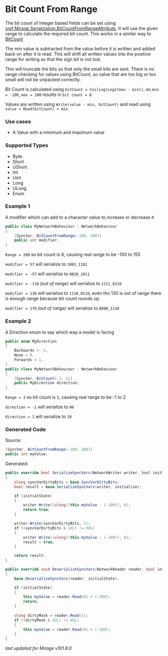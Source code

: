 # Bit Count From Range

The bit count of Integer based fields can be set using <xref:Mirage.Serialization.BitCountFromRangeAttribute>, It will use the given range to calculate the required bit count. This works in a similar way to [BitCount](./BitCount.md)

The min value is subtracted from the value before it is written and added back on after it is read. This will shift all written values into the positive range for writing so that the sign bit is not lost.

This will truncate the bits so that only the small bits are sent. There is no range checking for values using BitCount, so value that are too big or too small will not be unpacked correctly.

Bit Count is calculated using `bitCount = Ceiling(Log2(max - min))`, so `min = -100`, `max = 100` results in `bit count = 8`

Values are written using `Write(value - min, bitCount)` and read using `value = Read(bitCount) + min`

### Use cases

- A Value with a minimum and maximum value

### Supported Types

- Byte
- Short
- UShort
- Int
- Uint
- Long
- ULong
- Enum

### Example 1

A modifier which can add to a character value to increase or decrease it

```cs
public class MyNetworkBehaviour : NetworkBehaviour 
{
    [SyncVar, BitCountFromRange(-100, 100)]
    public int modifier;
}
```

`Range = 200` so bit count is 8, causing real range to be -100 to 155

`modifier = 57` will serialize to `1001_1101`

`modifier = -57` will serialize to `0010_1011`

`modifier = -110` *(out of range)*  will serialize to `1111_0110`

`modifier = 130` will serialize to `1110_0110`, even tho 130 is out of range there is enough range because bit count rounds up.

`modifier = 170` *(out of range)* will serialize to `0000_1110`


### Example 2

A Direction enum to say which way a model is facing

```cs
public enum MyDirection
{
    Backwards = -1,
    None = 0,
    Forwards = 1,
}
public class MyNetworkBehaviour : NetworkBehaviour 
{
    [SyncVar, BitCount(-1, 1)]
    public MyDirection direction;
}
```

`Range = 3` so bit count is `2`, causing real range to be -1 to 2

`direction = -1` will serialize to `00`

`direction = 1` will serialize to `10`


### Generated Code

Source:
```cs 
[SyncVar, BitCountFromRange(-100, 100)]
public int myValue;
```

Generated:
```cs
public override bool SerializeSyncVars(NetworkWriter writer, bool initialState)
{
    ulong syncVarDirtyBits = base.SyncVarDirtyBits;
    bool result = base.SerializeSyncVars(writer, initialize);

    if (initialState) 
    {
        writer.Write((ulong)(this.myValue - (-100)), 8);
        return true;
    }

    writer.Write(syncVarDirtyBits, 1);
    if ((syncVarDirtyBits & 1UL) != 0UL)
    {
        writer.Write((ulong)(this.myValue - (-100)), 8);
        result = true;
    }

    return result;
}

public override void DeserializeSyncVars(NetworkReader reader, bool initialState)
{
    base.DeserializeSyncVars(reader, initialState);

    if (initialState)
    {
        this.myValue = reader.Read(8) + (-100);
        return;
    }
    
    ulong dirtyMask = reader.Read(1);
    if ((dirtyMask & 1UL) != 0UL)
    {
        this.myValue = reader.Read(8) + (-100);
    }
}
```

*last updated for Mirage v101.8.0*